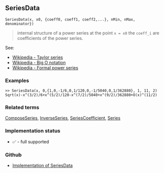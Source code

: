 ## SeriesData

```
SeriesData(x, x0, {coeff0, coeff1, coeff2,...}, nMin, nMax, denominator})
```

> internal structure of a power series at the point `x = x0` the `coeff_i` are coefficients of the power series.

See:
* [Wikipedia - Taylor series](https://en.wikipedia.org/wiki/Taylor_series)
* [Wikipedia - Big O notation](https://en.wikipedia.org/wiki/Big_O_notation)
* [Wikipedia - Formal power series](https://en.wikipedia.org/wiki/Formal_power_series)

### Examples

```
>> SeriesData(x, 0,{1,0,-1/6,0,1/120,0,-1/5040,0,1/362880}, 1, 11, 2) 
Sqrt(x)-x^(3/2)/6+x^(5/2)/120-x^(7/2)/5040+x^(9/2)/362880+O(x)^(11/2)
```

### Related terms
[ComposeSeries](ComposeSeries.md), [InverseSeries](InverseSeries.md), [SeriesCoefficient](SeriesCoefficient.md), [Series](Series.md)






### Implementation status

* &#x2705; - full supported

### Github

* [Implementation of SeriesData](https://github.com/axkr/symja_android_library/blob/master/symja_android_library/matheclipse-core/src/main/java/org/matheclipse/core/builtin/SeriesFunctions.java#L1591) 
